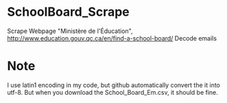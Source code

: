 # SchoolBoard_Scrape
Scrape Webpage "Ministère de l'Éducation", http://www.education.gouv.qc.ca/en/find-a-school-board/
Decode emails
# Note
I use latin1 encoding in my code, but github automatically convert the it into utf-8. But when you download the School_Board_Em.csv, it should be fine.
